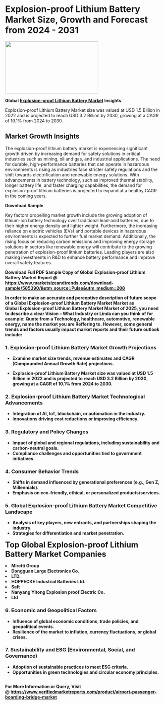 <H1>Explosion-proof Lithium Battery Market Size, Growth and Forecast from 2024 - 2031</H1><img class="aligncenter size-medium wp-image-584254" src="https://thirdeyenews.in/wp-content/uploads/2024/09/Global-Market-Research-300x168.jpeg" alt="" width="300" height="168" /><p><strong>Global&nbsp;<a href="https://www.marketsizeandtrends.com/download-sample/585390/&amp;utm_source=Pulse&amp;utm_medium=208">Explosion-proof Lithium Battery Market</a> Insights</strong></p><p>Explosion-proof Lithium Battery Market size was valued at USD 1.5 Billion in 2022 and is projected to reach USD 3.2 Billion by 2030, growing at a CAGR of 10.1% from 2024 to 2030.</p><p><h2>Market Growth Insights</h2> <p>The explosion-proof lithium battery market is experiencing significant growth driven by increasing demand for safety solutions in critical industries such as mining, oil and gas, and industrial applications. The need for durable, high-performance batteries that can operate in hazardous environments is rising as industries face stricter safety regulations and the shift towards electrification and renewable energy solutions. With advancements in battery technology, such as improved thermal stability, longer battery life, and faster charging capabilities, the demand for explosion-proof lithium batteries is projected to expand at a healthy CAGR in the coming years.</p> <p><strong>Download Sample</strong></p> <p>Key factors propelling market growth include the growing adoption of lithium-ion battery technology over traditional lead-acid batteries, due to their higher energy density and lighter weight. Furthermore, the increasing reliance on electric vehicles (EVs) and portable devices in hazardous environments is expected to further fuel market demand. Additionally, the rising focus on reducing carbon emissions and improving energy storage solutions in sectors like renewable energy will contribute to the growing penetration of explosion-proof lithium batteries. Leading players are also making investments in R&D to enhance battery performance and improve overall safety features.</p> <p><strong></p><p><span class=""><strong>Download Full PDF Sample Copy of Global Explosion-proof Lithium Battery Market Report</strong> @ <a href="https://www.marketsizeandtrends.com/download-sample/585390/&amp;utm_source=Pulse&amp;utm_medium=208" target="_blank">https://www.marketsizeandtrends.com/download-sample/585390/&amp;utm_source=Pulse&amp;utm_medium=208</a></span></p><p>In order to make an accurate and perceptive description of future scope of a Global&nbsp;Explosion-proof Lithium Battery Market Market as Global&nbsp;Explosion-proof Lithium Battery Market Market of 2025, you need to describe a clear Vision &ndash; What Industry or Linda can you think of for example: Quote from a Technology, healthcare, automotive, renewable energy, name the market you are Reffering to. However, some general trends and factors usually impact market reports and their future outlook include:</p><h3>1.&nbsp;<strong>Explosion-proof Lithium Battery Market Growth Projections</strong></h3><ul><li>Examine market size trends, revenue estimates and CAGR (Compounded Annual Growth Rate) projections.</li><li><p>Explosion-proof Lithium Battery Market size was valued at USD 1.5 Billion in 2022 and is projected to reach USD 3.2 Billion by 2030, growing at a CAGR of 10.1% from 2024 to 2030.</p></li></ul><h3>2.&nbsp;<strong>Explosion-proof Lithium Battery Market Technological Advancements</strong></h3><ul><li>Integration of AI, IoT, blockchain, or automation in the industry.</li><li>Innovations driving cost reductions or improving efficiency.</li></ul><h3>3.&nbsp;<strong>Regulatory and Policy Changes</strong></h3><ul><li>Impact of global and regional regulations, including sustainability and carbon-neutral goals.</li><li>Compliance challenges and opportunities tied to government initiatives.</li></ul><h3>4.&nbsp;<strong>Consumer Behavior Trends</strong></h3><ul><li>Shifts in demand influenced by generational preferences (e.g., Gen Z, Millennials).</li><li>Emphasis on eco-friendly, ethical, or personalized products/services.</li></ul><h3>5.&nbsp;<strong>Global Explosion-proof Lithium Battery Market Competitive Landscape</strong></h3><ul><li>Analysis of key players, new entrants, and partnerships shaping the industry.</li><li>Strategies for differentiation and market penetration.</li></ul><p data-pm-slice="1 1 []"><span style="color: inherit; font-family: inherit; font-size: 25px;">Top Global Explosion-proof Lithium Battery Market Companies</span></p><div class="" data-test-id=""><p><li>Miretti Group</li><li> Dongguan Large Electronics Co.</li><li> LTD.</li><li> HOPPECKE Industrial Batteries Ltd.</li><li> Saft</li><li> Nanyang Yitong Explosion proof Electric Co.</li><li>Ltd</li></p></div><h3>6.&nbsp;<strong>Economic and Geopolitical Factors</strong></h3><ul><li>Influence of global economic conditions, trade policies, and geopolitical events.</li><li>Resilience of the market to inflation, currency fluctuations, or global crises.</li></ul><h3>7.&nbsp;<strong>Sustainability and ESG (Environmental, Social, and Governance)</strong></h3><ul><li>Adoption of sustainable practices to meet ESG criteria.</li><li>Opportunities in green technologies and circular economy principles.</li></ul><h2><strong style="font-size: 14px;">For More Information or Query, Visit @&nbsp;</strong><a style="background-color: #ffffff; font-size: 14px;" href="https://www.marketsizeandtrends.com/report/explosion-proof-lithium-battery-market/" target="_blank">https://www.verifiedmarketreports.com/product/airport-passenger-boarding-bridge-market</a></h2>

